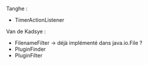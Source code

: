 Tanghe :
- TimerActionListener

Van de Kadsye :
- FilenameFilter → déjà implémenté dans java.io.File ?
- PluginFinder
- PluginFilter
